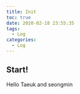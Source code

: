 ```yaml
---
title: Init
toc: true
date: 2020-02-18 23:55:35
tags:
  - Log
categories:
  - Log
---
```


## Start!

Hello Taeuk and seongmin
